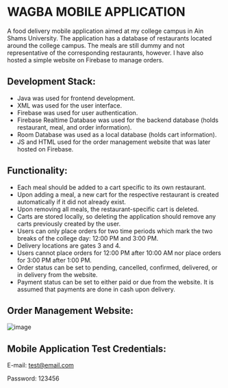 # WAGBA MOBILE APPLICATION

A food delivery mobile application aimed at my college campus in Ain Shams University. The application has a database of restaurants located around the college campus. The meals are still dummy and not representative of the corresponding restaurants, however. I have also hosted a simple website on Firebase to manage orders.


## Development Stack:

- Java was used for frontend development.
- XML was used for the user interface.
- Firebase was used for user authentication.
- Firebase Realtime Database was used for the backend database (holds restaurant, meal, and order information).
- Room Database was used as a local database (holds cart information).
- JS and HTML used for the order management website that was later hosted on Firebase.


## Functionality:

- Each meal should be added to a cart specific to its own restaurant.
- Upon adding a meal, a new cart for the respective restaurant is created automatically if it did not already exist.
- Upon removing all meals, the restaurant-specific cart is deleted.
- Carts are stored locally, so deleting the application should remove any carts previously created by the user.
- Users can only place orders for two time periods which mark the two breaks of the college day: 12:00 PM and 3:00 PM.
- Delivery locations are gates 3 and 4.
- Users cannot place orders for 12:00 PM after 10:00 AM nor place orders for 3:00 PM after 1:00 PM.
- Order status can be set to pending, cancelled, confirmed, delivered, or in delivery from the website.
- Payment status can be set to either paid or due from the website. It is assumed that payments are done in cash upon delivery.


## Order Management Website: 
![image](https://user-images.githubusercontent.com/61950995/211913533-137f42ee-1f9c-4860-95f9-1cba3b4f009b.png)


## Mobile Application Test Credentials:

E-mail: test@email.com

Password: 123456


